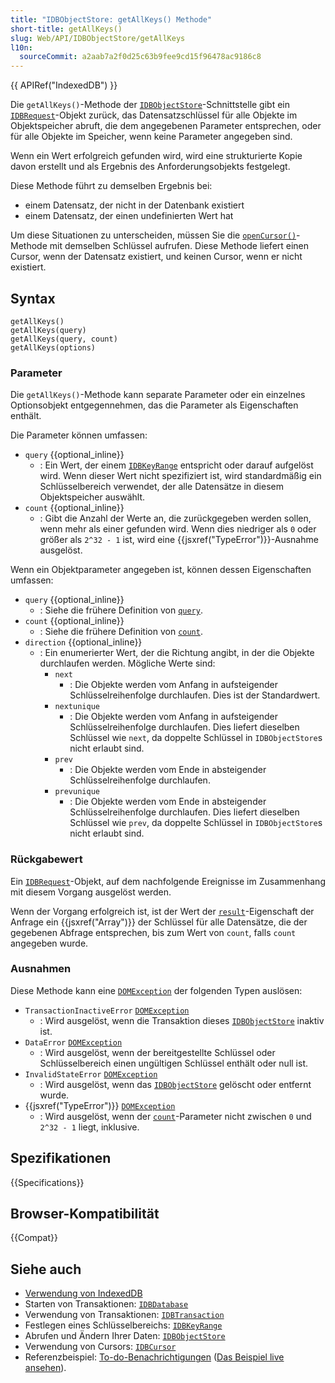 ```yaml
---
title: "IDBObjectStore: getAllKeys() Methode"
short-title: getAllKeys()
slug: Web/API/IDBObjectStore/getAllKeys
l10n:
  sourceCommit: a2aab7a2f0d25c63b9fee9cd15f96478ac9186c8
---
```


{{ APIRef("IndexedDB") }}

Die `getAllKeys()`-Methode der [`IDBObjectStore`](/de/docs/Web/API/IDBObjectStore)-Schnittstelle gibt ein [`IDBRequest`](/de/docs/Web/API/IDBRequest)-Objekt zurück, das Datensatzschlüssel für alle Objekte im Objektspeicher abruft, die dem angegebenen Parameter entsprechen, oder für alle Objekte im Speicher, wenn keine Parameter angegeben sind.

Wenn ein Wert erfolgreich gefunden wird, wird eine strukturierte Kopie davon erstellt und als Ergebnis des Anforderungsobjekts festgelegt.

Diese Methode führt zu demselben Ergebnis bei:

- einem Datensatz, der nicht in der Datenbank existiert
- einem Datensatz, der einen undefinierten Wert hat

Um diese Situationen zu unterscheiden, müssen Sie die [`openCursor()`](/de/docs/Web/API/IDBObjectStore/openCursor)-Methode mit demselben Schlüssel aufrufen. Diese Methode liefert einen Cursor, wenn der Datensatz existiert, und keinen Cursor, wenn er nicht existiert.

## Syntax

```js-nolint
getAllKeys()
getAllKeys(query)
getAllKeys(query, count)
getAllKeys(options)
```

### Parameter

Die `getAllKeys()`-Methode kann separate Parameter oder ein einzelnes Optionsobjekt entgegennehmen, das die Parameter als Eigenschaften enthält.

Die Parameter können umfassen:

- `query` {{optional_inline}}
  - : Ein Wert, der einem [`IDBKeyRange`](/de/docs/Web/API/IDBKeyRange) entspricht oder darauf aufgelöst wird. Wenn dieser Wert nicht spezifiziert ist, wird standardmäßig ein Schlüsselbereich verwendet, der alle Datensätze in diesem Objektspeicher auswählt.
- `count` {{optional_inline}}
  - : Gibt die Anzahl der Werte an, die zurückgegeben werden sollen, wenn mehr als einer gefunden wird. Wenn dies niedriger als `0` oder größer als `2^32 - 1` ist, wird eine {{jsxref("TypeError")}}-Ausnahme ausgelöst.

Wenn ein Objektparameter angegeben ist, können dessen Eigenschaften umfassen:

- `query` {{optional_inline}}
  - : Siehe die frühere Definition von [`query`](#query).
- `count` {{optional_inline}}
  - : Siehe die frühere Definition von [`count`](#count).
- `direction` {{optional_inline}}
  - : Ein enumerierter Wert, der die Richtung angibt, in der die Objekte durchlaufen werden. Mögliche Werte sind:
    - `next`
      - : Die Objekte werden vom Anfang in aufsteigender Schlüsselreihenfolge durchlaufen. Dies ist der Standardwert.
    - `nextunique`
      - : Die Objekte werden vom Anfang in aufsteigender Schlüsselreihenfolge durchlaufen. Dies liefert dieselben Schlüssel wie `next`, da doppelte Schlüssel in `IDBObjectStore`s nicht erlaubt sind.
    - `prev`
      - : Die Objekte werden vom Ende in absteigender Schlüsselreihenfolge durchlaufen.
    - `prevunique`
      - : Die Objekte werden vom Ende in absteigender Schlüsselreihenfolge durchlaufen. Dies liefert dieselben Schlüssel wie `prev`, da doppelte Schlüssel in `IDBObjectStore`s nicht erlaubt sind.

### Rückgabewert

Ein [`IDBRequest`](/de/docs/Web/API/IDBRequest)-Objekt, auf dem nachfolgende Ereignisse im Zusammenhang mit diesem Vorgang ausgelöst werden.

Wenn der Vorgang erfolgreich ist, ist der Wert der [`result`](/de/docs/Web/API/IDBRequest/result)-Eigenschaft der Anfrage ein {{jsxref("Array")}} der Schlüssel für alle Datensätze, die der gegebenen Abfrage entsprechen, bis zum Wert von `count`, falls `count` angegeben wurde.

### Ausnahmen

Diese Methode kann eine [`DOMException`](/de/docs/Web/API/DOMException) der folgenden Typen auslösen:

- `TransactionInactiveError` [`DOMException`](/de/docs/Web/API/DOMException)
  - : Wird ausgelöst, wenn die Transaktion dieses [`IDBObjectStore`](/de/docs/Web/API/IDBObjectStore) inaktiv ist.
- `DataError` [`DOMException`](/de/docs/Web/API/DOMException)
  - : Wird ausgelöst, wenn der bereitgestellte Schlüssel oder Schlüsselbereich einen ungültigen Schlüssel enthält oder null ist.
- `InvalidStateError` [`DOMException`](/de/docs/Web/API/DOMException)
  - : Wird ausgelöst, wenn das [`IDBObjectStore`](/de/docs/Web/API/IDBObjectStore) gelöscht oder entfernt wurde.
- {{jsxref("TypeError")}} [`DOMException`](/de/docs/Web/API/DOMException)
  - : Wird ausgelöst, wenn der [`count`](#count)-Parameter nicht zwischen `0` und `2^32 - 1` liegt, inklusive.

## Spezifikationen

{{Specifications}}

## Browser-Kompatibilität

{{Compat}}

## Siehe auch

- [Verwendung von IndexedDB](/de/docs/Web/API/IndexedDB_API/Using_IndexedDB)
- Starten von Transaktionen: [`IDBDatabase`](/de/docs/Web/API/IDBDatabase)
- Verwendung von Transaktionen: [`IDBTransaction`](/de/docs/Web/API/IDBTransaction)
- Festlegen eines Schlüsselbereichs: [`IDBKeyRange`](/de/docs/Web/API/IDBKeyRange)
- Abrufen und Ändern Ihrer Daten: [`IDBObjectStore`](/de/docs/Web/API/IDBObjectStore)
- Verwendung von Cursors: [`IDBCursor`](/de/docs/Web/API/IDBCursor)
- Referenzbeispiel: [To-do-Benachrichtigungen](https://github.com/mdn/dom-examples/tree/main/to-do-notifications) ([Das Beispiel live ansehen](https://mdn.github.io/dom-examples/to-do-notifications/)).
